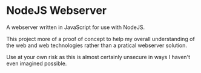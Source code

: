 # NodeJS Webserver
A webserver written in JavaScript for use with NodeJS.

This project more of a proof of concept to help my overall understanding of the web and web technologies rather than a pratical webserver solution.

Use at your own risk as this is almost certainly unsecure in ways I haven't even imagined possible.
